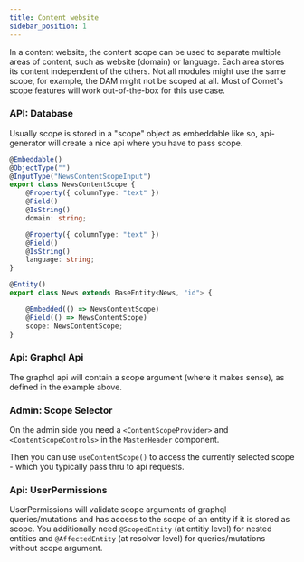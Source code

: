 ```yaml
---
title: Content website
sidebar_position: 1
---
```


In a content website, the content scope can be used to separate multiple areas of content, such as website (domain) or language. Each area stores its content independent of the others. Not all modules might use the same scope, for example, the DAM might not be scoped at all. Most of Comet's scope features will work out-of-the-box for this use case.


### API: Database

Usually scope is stored in a "scope" object as embeddable like so, api-generator will create a nice api where you have to pass scope.

```ts title="api/src/news/entities/news.entity.ts"
@Embeddable()
@ObjectType("")
@InputType("NewsContentScopeInput")
export class NewsContentScope {
    @Property({ columnType: "text" })
    @Field()
    @IsString()
    domain: string;

    @Property({ columnType: "text" })
    @Field()
    @IsString()
    language: string;
}

@Entity()
export class News extends BaseEntity<News, "id"> {

    @Embedded(() => NewsContentScope)
    @Field(() => NewsContentScope)
    scope: NewsContentScope;
}
```

### Api: Graphql Api

The graphql api will contain a scope argument (where it makes sense), as defined in the example above.

### Admin: Scope Selector
On the admin side you need a `<ContentScopeProvider>` and `<ContentScopeControls>` in the `MasterHeader` component.

Then you can use `useContentScope()` to access the currently selected scope - which you typically pass thru to api requests.

### Api: UserPermissions

UserPermissions will validate scope arguments of graphql queries/mutations and has access to the scope of an entity if it is stored as scope. You additionally need `@ScopedEntity` (at entitiy level) for nested entities and `@AffectedEntity` (at resolver level) for queries/mutations without scope argument.
